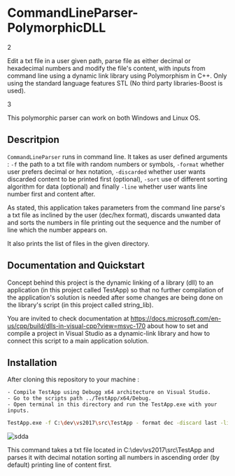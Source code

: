 # CommandLineParser-PolymorphicDLL
2


Edit a txt file in a user given path, parse file as either decimal or hexadecimal numbers and modify the file's content, with inputs from command line using a dynamic link library using Polymorphism in C++. Only using the standard language features STL (No third party libraries-Boost is used).

3

This polymorphic parser can work on both Windows and Linux OS.

## Descritpion

`CommandLineParser` runs in command line. It takes as user defined arguments : `-f` the path to a txt file with random numbers or symbols, `-format` whether user prefers decimal or hex notation, `-discarded` whether user wants discarded content to be printed first (optional), `-sort` use of different sorting algorithm for data (optional) and finally `-line` whether user wants line number first and content after.

As stated, this application takes parameters from the command line parse's a txt file as inclined by the user (dec/hex format), discards unwanted data and sorts the numbers in file printing out the sequence and the number of line which the number appears on.
 
It also prints the list of files in the given directory.

## Documentation and Quickstart

Concept behind this project is the dynamic linking of a library (dll) to an application (in this project called TestApp) so that no further compilation of the application's solution is needed after some changes are being done on the library's script (in this project called string_lib).

You are invited to check documentation at https://docs.microsoft.com/en-us/cpp/build/dlls-in-visual-cpp?view=msvc-170 about how to set and compile a project in Visual Studio as a dynamic-link library and how to connect this script to a main application solution. 

## Installation 

After cloning this repository to your machine : 

    - Compile TestApp using Debugg x64 architecture on Visual Studio.
    - Go to the scripts path ../TestApp/x64/Debug.
    - Open terminal in this directory and run the TestApp.exe with your inputs.

```bash
TestApp.exe -f C:\dev\vs2017\src\TestApp - format dec -discard last -line first
```  

![sdda](https://user-images.githubusercontent.com/44292683/188904760-02cc9ddf-0744-4ff8-a038-57fd73d7675e.PNG)

This command takes a txt file located in C:\dev\vs2017\src\TestApp and parses it with decimal notation sorting all numbers in ascending order (by default) printing line of content first. 
